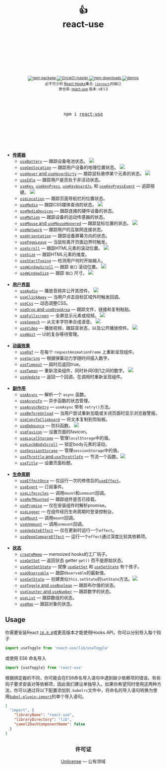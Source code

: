 <div align="center">
  <h1>
    <br/>
    <br/>
    👍
    <br />
    react-use
    <br />
    <br />
    <br />
    <br />
  </h1>
  <sup>
    <br />
    <br />
    <a href="https://www.npmjs.com/package/react-use">
      <img src="https://img.shields.io/npm/v/react-use.svg" alt="npm package" />
    </a>
    <a href="https://circleci.com/gh/streamich/react-use">
      <img src="https://img.shields.io/circleci/project/github/streamich/react-use/master.svg" alt="CircleCI master" />
    </a>
    <a href="https://www.npmjs.com/package/react-use">
      <img src="https://img.shields.io/npm/dm/react-use.svg" alt="npm downloads" />
    </a>
    <a href="http://streamich.github.io/react-use">
      <img src="https://img.shields.io/badge/demos-🚀-yellow.svg" alt="demos" />
    </a>
    <br />
    必不可少的 <a href="https://reactjs.org/docs/hooks-intro.html">React Hooks</a>集合.</em>
     <a href="https://github.com/streamich/libreact"><code>libreact</code></a><em>的端口</em>.
    <br />
    原仓库: <a href="https://github.com/streamich/react-use">react-use</a> 
    版本: v8.1.3
  </sup>
  <br />
  <br />
  <br />
  <br />
  <pre>npm i <a href="https://www.npmjs.com/package/react-use">react-use</a></pre>
  <br />
  <br />
  <br />
  <br />
  <br />
</div>

- [**传感器**](./docs/Sensors.md)
  - [`useBattery`](./docs/useBattery.md) &mdash; 跟踪设备电池状态。 [![][img-demo]](https://codesandbox.io/s/qlvn662zww)
  - [`useGeolocation`](./docs/useGeolocation.md) &mdash; 跟踪用户设备的地理位置状态。 [![][img-demo]](https://streamich.github.io/react-use/?path=/story/sensors-usegeolocation--demo)
  - [`useHover` and `useHoverDirty`](./docs/useHover.md) &mdash; 跟踪鼠标悬停某个元素的状态。 [![][img-demo]](https://codesandbox.io/s/zpn583rvx)
  - [`useIdle`](./docs/useIdle.md) &mdash; 跟踪用户是否处于非活动状态。
  - [`useKey`](./docs/useKey.md), [`useKeyPress`](./docs/useKeyPress.md), [`useKeyboardJs`](./docs/useKeyboardJs.md), 和 [`useKeyPressEvent`](./docs/useKeyPressEvent.md) &mdash; 追踪按键。 [![][img-demo]](https://streamich.github.io/react-use/?path=/story/sensors-usekeypressevent--demo)
  - [`useLocation`](./docs/useLocation.md) &mdash; 跟踪页面导航栏的位置状态。
  - [`useMedia`](./docs/useMedia.md) &mdash; 跟踪CSS媒体查询的状态。 [![][img-demo]](https://streamich.github.io/react-use/?path=/story/sensors-usemedia--demo)
  - [`useMediaDevices`](./docs/useMediaDevices.md) &mdash; 跟踪连接的硬件设备的状态。
  - [`useMotion`](./docs/useMotion.md) &mdash; 跟踪设备的运动传感器的状态。
  - [`useMouse` and `useMouseHovered`](./docs/useMouse.md) &mdash; 跟踪鼠标位置的状态。 [![][img-demo]](https://streamich.github.io/react-use/?path=/story/sensors-usemouse--docs)
  - [`useNetwork`](./docs/useNetwork.md) &mdash; 跟踪用户的互联网连接状态。
  - [`useOrientation`](./docs/useOrientation.md) &mdash; 跟踪设备屏幕方向的状态。
  - [`usePageLeave`](./docs/usePageLeave.md) &mdash; 当鼠标离开页面边界时触发。
  - [`useScroll`](./docs/useScroll.md) &mdash; 跟踪HTML元素的滚动位置。 [![][img-demo]](https://streamich.github.io/react-use/?path=/story/sensors-usescroll--docs)
  - [`useSize`](./docs/useSize.md) &mdash; 跟踪HTML元素的维度。
  - [`useStartTyping`](./docs/useStartTyping.md) &mdash; 检测用户何时开始输入。
  - [`useWindowScroll`](./docs/useWindowScroll.md) &mdash; 跟踪 `窗口` 滚动位置。 [![][img-demo]](https://streamich.github.io/react-use/?path=/story/sensors-usewindowscroll--docs)
  - [`useWindowSize`](./docs/useWindowSize.md) &mdash; 跟踪 `窗口` 尺寸。 [![][img-demo]](https://codesandbox.io/s/m7ln22668)
    <br/>
    <br/>
- [**用户界面**](./docs/UI.md)
  - [`useAudio`](./docs/useAudio.md) &mdash; 播放音频并公开其控件。 [![][img-demo]](https://codesandbox.io/s/2o4lo6rqy)
  - [`useClickAway`](./docs/useClickAway.md) &mdash; 当用户点击目标区域外时触发回调。
  - [`useCss`](./docs/useCss.md) &mdash; 动态调整CSS。
  - [`useDrop` and `useDropArea`](./docs/useDrop.md) &mdash; 跟踪文件，链接和复制粘贴。
  - [`useFullscreen`](./docs/useFullscreen.md) &mdash; 全屏显示元素或视频。 [![][img-demo]](https://streamich.github.io/react-use/?path=/story/ui-usefullscreen--demo)
  - [`useSpeech`](./docs/useSpeech.md) &mdash; 从文本字符串合成语音。 [![][img-demo]](https://codesandbox.io/s/n090mqz69m)
  - [`useVideo`](./docs/useVideo.md) &mdash; 播放视频，跟踪其状态，以及公开播放控件。 [![][img-demo]](https://streamich.github.io/react-use/?path=/story/ui-usevideo--demo)
  - [`useWait`](./docs/useWait.md) &mdash; UI的复杂等待管理。
    <br/>
    <br/>
- [**动画效果**](./docs/Animations.md)
  - [`useRaf`](./docs/useRaf.md) &mdash; 在每个 `requestAnimationFrame` 上重新呈现组件。
  - [`useSpring`](./docs/useSpring.md) &mdash; 根据弹簧动力学随时间插入数字。
  - [`useTimeout`](./docs/useTimeout.md) &mdash; 超时后返回true。
  - [`useTween`](./docs/useTween.md) &mdash; 重新渲染组件，同时补间0到1之间的数字。 [![][img-demo]](https://codesandbox.io/s/52990wwzyl)
  - [`useUpdate`](./docs/useUpdate.md) &mdash; 返回一个回调，在调用时重新呈现组件。
    <br/>
    <br/>
- [**副作用**](./docs/Side-effects.md)
  - [`useAsync`](./docs/useAsync.md) &mdash; 解析一个 `async` 函数。
  - [`useAsyncFn`](./docs/useAsyncFn.md) &mdash; 异步函数的状态管理。
  - [`useAsyncRetry`](./docs/useAsyncRetry.md) &mdash; `useAsync` 带有 `retry()`方法。
  - [`useBeforeUnload`](./docs/useBeforeUnload.md) &mdash; 当用户尝试重新加载或关闭页面时显示浏览器警报。
  - [`useCopyToClipboard`](./docs/useCopyToClipboard.md) &mdash; 将文本复制到剪贴板。
  - [`useDebounce`](./docs/useDebounce.md) &mdash; 防抖函数。 [![][img-demo]](https://streamich.github.io/react-use/?path=/story/side-effects-usedebounce--demo)
  - [`useFavicon`](./docs/useFavicon.md) &mdash; 设置页面的favicon。
  - [`useLocalStorage`](./docs/useLocalStorage.md) &mdash; 管理`localStorage`中的值。
  - [`useLockBodyScroll`](./docs/useLockBodyScroll.md) &mdash; 锁定body元素的滚动。
  - [`useSessionStorage`](./docs/useSessionStorage.md) &mdash; 管理`sessionStorage`中的值。
  - [`useThrottle` and `useThrottleFn`](./docs/useThrottle.md) &mdash; 节流一个函数。[![][img-demo]](https://streamich.github.io/react-use/?path=/story/side-effects-usethrottle--demo)
  - [`useTitle`](./docs/useTitle.md) &mdash; 设置页面标题。
    <br/>
    <br/>
- [**生命周期**](./docs/Lifecycles.md)
  - [`useEffectOnce`](./docs/useEffectOnce.md) &mdash; 仅运行一次的修改后的[`useEffect`](https://reactjs.org/docs/hooks-reference.html#useeffect)。
  - [`useEvent`](./docs/useEvent.md) &mdash; 订阅事件。
  - [`useLifecycles`](./docs/useLifecycles.md) &mdash; 调用`mount`和`unmount`回调。
  - [`useRefMounted`](./docs/useRefMounted.md) &mdash; 跟踪组件是否已挂载。
  - [`usePromise`](./docs/usePromise.md) &mdash; 仅在安装组件时解析promise。
  - [`useLogger`](./docs/useLogger.md) &mdash; 在组件经历生命周期时登录控制台。
  - [`useMount`](./docs/useMount.md) &mdash; 调用`mount`回调。
  - [`useUnmount`](./docs/useUnmount.md) &mdash; 调用`unmount`回调。
  - [`useUpdateEffect`](./docs/useUpdateEffect.md) &mdash; 仅在更新时运行一个`effect`。
  - [`useDeepCompareEffect`](./docs/useDeepCompareEffect.md) &mdash; 运行一个`effect`通过深度比较其依赖项。
    <br/>
    <br/>
- [**状态**](./docs/State.md)
  - [`createMemo`](./docs/createMemo.md) &mdash; memoized hooks的工厂钩子。
  - [`useGetSet`](./docs/useGetSet.md) &mdash; 返回状态 getter `get()` 而不是原始状态。
  - [`useGetSetState`](./docs/useGetSetState.md) &mdash; 就像 [`useGetSet`](./docs/useGetSet.md) 和 [`useSetState`](./docs/useSetState.md) 有个孩子。
  - [`useObservable`](./docs/useObservable.md) &mdash; 跟踪`Observable`的最新值。
  - [`useSetState`](./docs/useSetState.md) &mdash; 创建类似`this.setState`的`setState`方法。[![][img-demo]](https://codesandbox.io/s/n75zqn1xp0)
  - [`useToggle` and `useBoolean`](./docs/useToggle.md) &mdash; 跟踪布尔值的状态。
  - [`useCounter` and `useNumber`](./docs/useCounter.md) &mdash; 跟踪数字的状态。
  - [`useList`](./docs/useList.md) &mdash; 跟踪数组的状态。
  - [`useMap`](./docs/useMap.md) &mdash; 跟踪对象的状态。

## Usage

你需要安装React [`16.8.0`](https://reactjs.org/blog/2019/02/06/react-v16.8.0.html)或更高版本才能使用Hooks API。你可以分别导入每个钩子

```js
import useToggle from 'react-use/lib/useToggle'
```

或使用 ES6 命名导入

```js
import {useToggle} from 'react-use'
```

根据绑定器的不同，你可能会在ES6命名导入语句中遇到缺少依赖项的错误。有些钩子要求安装对等依赖项，因此我们建议单独导入。如果你希望同时使用这两种方法，你可以通过将以下配置添加到`.babelrc`文件中，将命名的导入语句转换为使用[`babel-plugin-import`](https://github.com/ant-design/babel-plugin-import)的单个导入语句。

```json
[
  "import", {
    "libraryName": "react-use",
    "libraryDirectory": "lib",
    "camel2DashComponentName": false
  }
]
```

<h2 align="center"><sub>许可证</sub></h2>

<p align="center">
  <a href="./LICENSE">Unlicense</a> &mdash; 公有领域
</p>

[img-demo]: https://img.shields.io/badge/demo-%20%20%20%F0%9F%9A%80-green.svg
